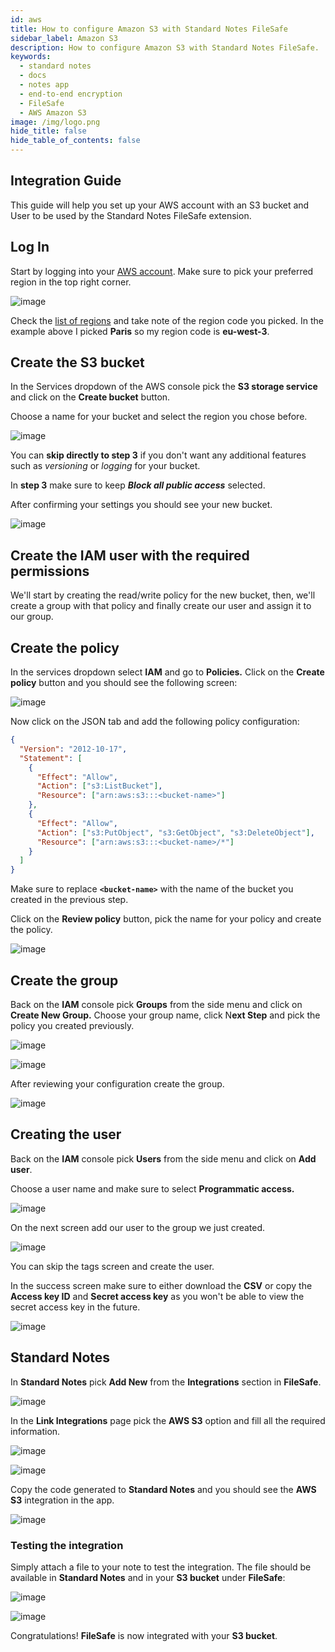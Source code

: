 ```yaml
---
id: aws
title: How to configure Amazon S3 with Standard Notes FileSafe
sidebar_label: Amazon S3
description: How to configure Amazon S3 with Standard Notes FileSafe.
keywords:
  - standard notes
  - docs
  - notes app
  - end-to-end encryption
  - FileSafe
  - AWS Amazon S3
image: /img/logo.png
hide_title: false
hide_table_of_contents: false
---
```


## Integration Guide

This guide will help you set up your AWS account with an S3 bucket and User to be used by the Standard Notes FileSafe extension.

## Log In

Start by logging into your [AWS account](https://console.aws.amazon.com). Make sure to pick your preferred region in the top right corner.

![image](/img/filesafe/aws/preferred-region.png)

Check the [list of regions](https://docs.aws.amazon.com/general/latest/gr/rande.html) and take note of the region code you picked. In the example above I picked **Paris** so my region code is **eu-west-3**.

## Create the S3 bucket

In the Services dropdown of the AWS console pick the **S3 storage service** and click on the **Create bucket** button.

Choose a name for your bucket and select the region you chose before.

![image](/img/filesafe/aws/create-bucket.png)

You can **skip directly to step 3** if you don't want any additional features such as _versioning_ or _logging_ for your bucket.

In **step 3** make sure to keep **_Block all public access_** selected.

After confirming your settings you should see your new bucket.

![image](/img/filesafe/aws/block-all-public-access.png)

## Create the IAM user with the required permissions

We'll start by creating the read/write policy for the new bucket, then, we'll create a group with that policy and finally create our user and assign it to our group.

## Create the policy

In the services dropdown select **IAM** and go to **Policies.** Click on the **Create policy** button and you should see the following screen:

![image](/img/filesafe/aws/create-policy.png)

Now click on the JSON tab and add the following policy configuration:

```json
{
  "Version": "2012-10-17",
  "Statement": [
    {
      "Effect": "Allow",
      "Action": ["s3:ListBucket"],
      "Resource": ["arn:aws:s3:::<bucket-name>"]
    },
    {
      "Effect": "Allow",
      "Action": ["s3:PutObject", "s3:GetObject", "s3:DeleteObject"],
      "Resource": ["arn:aws:s3:::<bucket-name>/*"]
    }
  ]
}
```

Make sure to replace **`<bucket-name>`** with the name of the bucket you created in the previous step.

Click on the **Review policy** button, pick the name for your policy and create the policy.

![image](/img/filesafe/aws/review-policy.png)

## Create the group

Back on the **IAM** console pick **Groups** from the side menu and click on **Create New Group.**
Choose your group name, click N**ext Step** and pick the policy you created previously.

![image](/img/filesafe/aws/create-group.png)

![image](/img/filesafe/aws/attach-policy-to-group.png)

After reviewing your configuration create the group.

![image](/img/filesafe/aws/review-group.png)

## Creating the user

Back on the **IAM** console pick **Users** from the side menu and click on **Add user**.

Choose a user name and make sure to select **Programmatic access.**

![image](/img/filesafe/aws/create-user.png)

On the next screen add our user to the group we just created.

![image](/img/filesafe/aws/add-user-to-group.png)

You can skip the tags screen and create the user.

In the success screen make sure to either download the **CSV** or copy the **Access key ID** and **Secret access key** as you won't be able to view the secret access key in the future.

![image](/img/filesafe/aws/copy-access-key.png)

## Standard Notes

In **Standard Notes** pick **Add New** from the **Integrations** section in **FileSafe**.

![image](/img/filesafe/aws/add-integration-in-sn.png)

In the **Link Integrations** page pick the **AWS S3** option and fill all the required information.

![image](/img/filesafe/aws/link-integrations.png)

![image](/img/filesafe/aws/submit-integration.png)

Copy the code generated to **Standard Notes** and you should see the **AWS S3** integration in the app.

![image](/img/filesafe/aws/test-integration-1.png)

### Testing the integration

Simply attach a file to your note to test the integration. The file should be available in **Standard Notes** and in your **S3 bucket** under **FileSafe**:

![image](/img/filesafe/aws/test-integration-2.png)

![image](/img/filesafe/aws/view-test-integration-in-aws.png)

Congratulations! **FileSafe** is now integrated with your **S3 bucket**.
